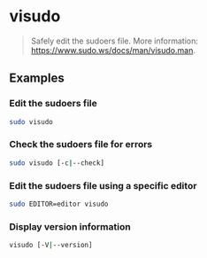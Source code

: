 # visudo

> Safely edit the sudoers file. More information: <https://www.sudo.ws/docs/man/visudo.man>.

## Examples

### Edit the sudoers file

```bash
sudo visudo
```

### Check the sudoers file for errors

```bash
sudo visudo [-c|--check]
```

### Edit the sudoers file using a specific editor

```bash
sudo EDITOR=editor visudo
```

### Display version information

```bash
visudo [-V|--version]
```

